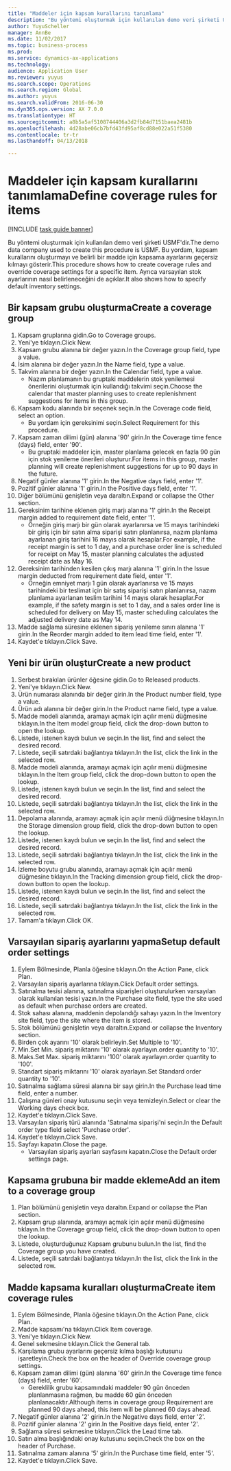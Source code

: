 ```yaml
--- 
title: "Maddeler için kapsam kurallarını tanımlama"
description: "Bu yöntemi oluşturmak için kullanılan demo veri şirketi USMF'dir."
author: YuyuScheller
manager: AnnBe
ms.date: 11/02/2017
ms.topic: business-process
ms.prod: 
ms.service: dynamics-ax-applications
ms.technology: 
audience: Application User
ms.reviewer: yuyus
ms.search.scope: Operations
ms.search.region: Global
ms.author: yuyus
ms.search.validFrom: 2016-06-30
ms.dyn365.ops.version: AX 7.0.0
ms.translationtype: HT
ms.sourcegitcommit: a8b5a5af5108744406a3d2fb84d7151baea2481b
ms.openlocfilehash: 4d28abe06cb7bfd43fd95af8cd88e022a51f5380
ms.contentlocale: tr-tr
ms.lasthandoff: 04/13/2018

---
```

# <a name="define-coverage-rules-for-items"></a><span data-ttu-id="99b2f-103">Maddeler için kapsam kurallarını tanımlama</span><span class="sxs-lookup"><span data-stu-id="99b2f-103">Define coverage rules for items</span></span>

[!INCLUDE [task guide banner](../../includes/task-guide-banner.md)]

<span data-ttu-id="99b2f-104">Bu yöntemi oluşturmak için kullanılan demo veri şirketi USMF'dir.</span><span class="sxs-lookup"><span data-stu-id="99b2f-104">The demo data company used to create this procedure is USMF.</span></span> <span data-ttu-id="99b2f-105">Bu yordam, kapsam kurallarını oluşturmayı ve belirli bir madde için kapsama ayarlarını geçersiz kılmayı gösterir.</span><span class="sxs-lookup"><span data-stu-id="99b2f-105">This procedure shows how to create coverage rules and override coverage settings for a specific item.</span></span> <span data-ttu-id="99b2f-106">Ayrıca varsayılan stok ayarlarının nasıl belirleneceğini de açıklar.</span><span class="sxs-lookup"><span data-stu-id="99b2f-106">It also shows how to specify default inventory settings.</span></span>


## <a name="create-a-coverage-group"></a><span data-ttu-id="99b2f-107">Bir kapsam grubu oluşturma</span><span class="sxs-lookup"><span data-stu-id="99b2f-107">Create a coverage group</span></span>
1. <span data-ttu-id="99b2f-108">Kapsam gruplarına gidin.</span><span class="sxs-lookup"><span data-stu-id="99b2f-108">Go to Coverage groups.</span></span>
2. <span data-ttu-id="99b2f-109">Yeni'ye tıklayın.</span><span class="sxs-lookup"><span data-stu-id="99b2f-109">Click New.</span></span>
3. <span data-ttu-id="99b2f-110">Kapsam grubu alanına bir değer yazın.</span><span class="sxs-lookup"><span data-stu-id="99b2f-110">In the Coverage group field, type a value.</span></span>
4. <span data-ttu-id="99b2f-111">İsim alanına bir değer yazın.</span><span class="sxs-lookup"><span data-stu-id="99b2f-111">In the Name field, type a value.</span></span>
5. <span data-ttu-id="99b2f-112">Takvim alanına bir değer yazın.</span><span class="sxs-lookup"><span data-stu-id="99b2f-112">In the Calendar field, type a value.</span></span>
    * <span data-ttu-id="99b2f-113">Nazım planlamanın bu gruptaki maddelerin stok yenilemesi önerilerini oluşturmak için kullandığı takvimi seçin.</span><span class="sxs-lookup"><span data-stu-id="99b2f-113">Choose the calendar that master planning uses to create replenishment suggestions for items in this group.</span></span>  
6. <span data-ttu-id="99b2f-114">Kapsam kodu alanında bir seçenek seçin.</span><span class="sxs-lookup"><span data-stu-id="99b2f-114">In the Coverage code field, select an option.</span></span>
    * <span data-ttu-id="99b2f-115">Bu yordam için gereksinimi seçin.</span><span class="sxs-lookup"><span data-stu-id="99b2f-115">Select Requirement for this procedure.</span></span>  
7. <span data-ttu-id="99b2f-116">Kapsam zaman dilimi (gün) alanına '90' girin.</span><span class="sxs-lookup"><span data-stu-id="99b2f-116">In the Coverage time fence (days) field, enter '90'.</span></span>
    * <span data-ttu-id="99b2f-117">Bu gruptaki maddeler için, master planlama gelecek en fazla 90 gün için stok yenileme önerileri oluşturur.</span><span class="sxs-lookup"><span data-stu-id="99b2f-117">For items in this group, master planning will create replenishment suggestions for up to 90 days in the future.</span></span>  
8. <span data-ttu-id="99b2f-118">Negatif günler alanına '1' girin.</span><span class="sxs-lookup"><span data-stu-id="99b2f-118">In the Negative days field, enter '1'.</span></span>
9. <span data-ttu-id="99b2f-119">Pozitif günler alanına '1' girin.</span><span class="sxs-lookup"><span data-stu-id="99b2f-119">In the Positive days field, enter '1'.</span></span>
10. <span data-ttu-id="99b2f-120">Diğer bölümünü genişletin veya daraltın.</span><span class="sxs-lookup"><span data-stu-id="99b2f-120">Expand or collapse the Other section.</span></span>
11. <span data-ttu-id="99b2f-121">Gereksinim tarihine eklenen giriş marjı alanına '1' girin.</span><span class="sxs-lookup"><span data-stu-id="99b2f-121">In the Receipt margin added to requirement date field, enter '1'.</span></span>
    * <span data-ttu-id="99b2f-122">Örneğin giriş marjı bir gün olarak ayarlanırsa ve 15 mayıs tarihindeki bir giriş için bir satın alma siparişi satırı planlanırsa, nazım planlama ayarlanan giriş tarihini 16 mayıs olarak hesaplar.</span><span class="sxs-lookup"><span data-stu-id="99b2f-122">For example, if the receipt margin is set to 1 day, and a purchase order line is scheduled for receipt on May 15, master planning calculates the adjusted receipt date as May 16.</span></span>  
12. <span data-ttu-id="99b2f-123">Gereksinim tarihinden kesilen çıkış marjı alanına '1' girin.</span><span class="sxs-lookup"><span data-stu-id="99b2f-123">In the Issue margin deducted from requirement date field, enter '1'.</span></span>
    * <span data-ttu-id="99b2f-124">Örneğin emniyet marjı 1 gün olarak ayarlanırsa ve 15 mayıs tarihindeki bir teslimat için bir satış siparişi satırı planlanırsa, nazım planlama ayarlanan teslim tarihini 14 mayıs olarak hesaplar.</span><span class="sxs-lookup"><span data-stu-id="99b2f-124">For example, if the safety margin is set to 1 day, and a sales order line is scheduled for delivery on May 15, master scheduling calculates the adjusted delivery date as May 14.</span></span>  
13. <span data-ttu-id="99b2f-125">Madde sağlama süresine eklenen sipariş yenileme sınırı alanına '1' girin.</span><span class="sxs-lookup"><span data-stu-id="99b2f-125">In the Reorder margin added to item lead time field, enter '1'.</span></span>
14. <span data-ttu-id="99b2f-126">Kaydet'e tıklayın.</span><span class="sxs-lookup"><span data-stu-id="99b2f-126">Click Save.</span></span>

## <a name="create-a-new-product"></a><span data-ttu-id="99b2f-127">Yeni bir ürün oluştur</span><span class="sxs-lookup"><span data-stu-id="99b2f-127">Create a new product</span></span>
1. <span data-ttu-id="99b2f-128">Serbest bırakılan ürünler öğesine gidin.</span><span class="sxs-lookup"><span data-stu-id="99b2f-128">Go to Released products.</span></span>
2. <span data-ttu-id="99b2f-129">Yeni'ye tıklayın.</span><span class="sxs-lookup"><span data-stu-id="99b2f-129">Click New.</span></span>
3. <span data-ttu-id="99b2f-130">Ürün numarası alanında bir değer girin.</span><span class="sxs-lookup"><span data-stu-id="99b2f-130">In the Product number field, type a value.</span></span>
4. <span data-ttu-id="99b2f-131">Ürün adı alanına bir değer girin.</span><span class="sxs-lookup"><span data-stu-id="99b2f-131">In the Product name field, type a value.</span></span>
5. <span data-ttu-id="99b2f-132">Madde modeli alanında, aramayı açmak için açılır menü düğmesine tıklayın.</span><span class="sxs-lookup"><span data-stu-id="99b2f-132">In the Item model group field, click the drop-down button to open the lookup.</span></span>
6. <span data-ttu-id="99b2f-133">Listede, istenen kaydı bulun ve seçin.</span><span class="sxs-lookup"><span data-stu-id="99b2f-133">In the list, find and select the desired record.</span></span>
7. <span data-ttu-id="99b2f-134">Listede, seçili satırdaki bağlantıya tıklayın.</span><span class="sxs-lookup"><span data-stu-id="99b2f-134">In the list, click the link in the selected row.</span></span>
8. <span data-ttu-id="99b2f-135">Madde modeli alanında, aramayı açmak için açılır menü düğmesine tıklayın.</span><span class="sxs-lookup"><span data-stu-id="99b2f-135">In the Item group field, click the drop-down button to open the lookup.</span></span>
9. <span data-ttu-id="99b2f-136">Listede, istenen kaydı bulun ve seçin.</span><span class="sxs-lookup"><span data-stu-id="99b2f-136">In the list, find and select the desired record.</span></span>
10. <span data-ttu-id="99b2f-137">Listede, seçili satırdaki bağlantıya tıklayın.</span><span class="sxs-lookup"><span data-stu-id="99b2f-137">In the list, click the link in the selected row.</span></span>
11. <span data-ttu-id="99b2f-138">Depolama alanında, aramayı açmak için açılır menü düğmesine tıklayın.</span><span class="sxs-lookup"><span data-stu-id="99b2f-138">In the Storage dimension group field, click the drop-down button to open the lookup.</span></span>
12. <span data-ttu-id="99b2f-139">Listede, istenen kaydı bulun ve seçin.</span><span class="sxs-lookup"><span data-stu-id="99b2f-139">In the list, find and select the desired record.</span></span>
13. <span data-ttu-id="99b2f-140">Listede, seçili satırdaki bağlantıya tıklayın.</span><span class="sxs-lookup"><span data-stu-id="99b2f-140">In the list, click the link in the selected row.</span></span>
14. <span data-ttu-id="99b2f-141">İzleme boyutu grubu alanında, aramayı açmak için açılır menü düğmesine tıklayın.</span><span class="sxs-lookup"><span data-stu-id="99b2f-141">In the Tracking dimension group field, click the drop-down button to open the lookup.</span></span>
15. <span data-ttu-id="99b2f-142">Listede, istenen kaydı bulun ve seçin.</span><span class="sxs-lookup"><span data-stu-id="99b2f-142">In the list, find and select the desired record.</span></span>
16. <span data-ttu-id="99b2f-143">Listede, seçili satırdaki bağlantıya tıklayın.</span><span class="sxs-lookup"><span data-stu-id="99b2f-143">In the list, click the link in the selected row.</span></span>
17. <span data-ttu-id="99b2f-144">Tamam'a tıklayın.</span><span class="sxs-lookup"><span data-stu-id="99b2f-144">Click OK.</span></span>

## <a name="setup-default-order-settings"></a><span data-ttu-id="99b2f-145">Varsayılan sipariş ayarlarını yapma</span><span class="sxs-lookup"><span data-stu-id="99b2f-145">Setup default order settings</span></span>
1. <span data-ttu-id="99b2f-146">Eylem Bölmesinde, Planla öğesine tıklayın.</span><span class="sxs-lookup"><span data-stu-id="99b2f-146">On the Action Pane, click Plan.</span></span>
2. <span data-ttu-id="99b2f-147">Varsayılan sipariş ayarlarına tıklayın.</span><span class="sxs-lookup"><span data-stu-id="99b2f-147">Click Default order settings.</span></span>
3. <span data-ttu-id="99b2f-148">Satınalma tesisi alanına, satınalma siparişleri oluşturulurken varsayılan olarak kullanılan tesisi yazın.</span><span class="sxs-lookup"><span data-stu-id="99b2f-148">In the Purchase site field, type the site used as default when purchase orders are created.</span></span>
4. <span data-ttu-id="99b2f-149">Stok sahası alanına, maddenin depolandığı sahayı yazın.</span><span class="sxs-lookup"><span data-stu-id="99b2f-149">In the Inventory site field, type the site where the item is stored.</span></span>
5. <span data-ttu-id="99b2f-150">Stok bölümünü genişletin veya daraltın.</span><span class="sxs-lookup"><span data-stu-id="99b2f-150">Expand or collapse the Inventory section.</span></span>
6. <span data-ttu-id="99b2f-151">Birden çok ayarını '10' olarak belirleyin.</span><span class="sxs-lookup"><span data-stu-id="99b2f-151">Set Multiple to '10'.</span></span>
7. <span data-ttu-id="99b2f-152">Min.</span><span class="sxs-lookup"><span data-stu-id="99b2f-152">Set Min.</span></span> <span data-ttu-id="99b2f-153">sipariş miktarını '10' olarak ayarlayın.</span><span class="sxs-lookup"><span data-stu-id="99b2f-153">order quantity to '10'.</span></span>
8. <span data-ttu-id="99b2f-154">Maks.</span><span class="sxs-lookup"><span data-stu-id="99b2f-154">Set Max.</span></span> <span data-ttu-id="99b2f-155">sipariş miktarını '100' olarak ayarlayın.</span><span class="sxs-lookup"><span data-stu-id="99b2f-155">order quantity to '100'.</span></span>
9. <span data-ttu-id="99b2f-156">Standart sipariş miktarını '10' olarak ayarlayın.</span><span class="sxs-lookup"><span data-stu-id="99b2f-156">Set Standard order quantity to '10'.</span></span>
10. <span data-ttu-id="99b2f-157">Satınalma sağlama süresi alanına bir sayı girin.</span><span class="sxs-lookup"><span data-stu-id="99b2f-157">In the Purchase lead time field, enter a number.</span></span>
11. <span data-ttu-id="99b2f-158">Çalışma günleri onay kutusunu seçin veya temizleyin.</span><span class="sxs-lookup"><span data-stu-id="99b2f-158">Select or clear the Working days check box.</span></span>
12. <span data-ttu-id="99b2f-159">Kaydet'e tıklayın.</span><span class="sxs-lookup"><span data-stu-id="99b2f-159">Click Save.</span></span>
13. <span data-ttu-id="99b2f-160">Varsayılan sipariş türü alanında 'Satınalma siparişi'ni seçin.</span><span class="sxs-lookup"><span data-stu-id="99b2f-160">In the Default order type field select 'Purchase order'.</span></span>
14. <span data-ttu-id="99b2f-161">Kaydet'e tıklayın.</span><span class="sxs-lookup"><span data-stu-id="99b2f-161">Click Save.</span></span>
15. <span data-ttu-id="99b2f-162">Sayfayı kapatın.</span><span class="sxs-lookup"><span data-stu-id="99b2f-162">Close the page.</span></span>
    * <span data-ttu-id="99b2f-163">Varsayılan sipariş ayarları sayfasını kapatın.</span><span class="sxs-lookup"><span data-stu-id="99b2f-163">Close the Default order settings page.</span></span>  

## <a name="add-an-item-to-a-coverage-group"></a><span data-ttu-id="99b2f-164">Kapsama grubuna bir madde ekleme</span><span class="sxs-lookup"><span data-stu-id="99b2f-164">Add an item to a coverage group</span></span>
1. <span data-ttu-id="99b2f-165">Plan bölümünü genişletin veya daraltın.</span><span class="sxs-lookup"><span data-stu-id="99b2f-165">Expand or collapse the Plan section.</span></span>
2. <span data-ttu-id="99b2f-166">Kapsam grup alanında, aramayı açmak için açılır menü düğmesine tıklayın.</span><span class="sxs-lookup"><span data-stu-id="99b2f-166">In the Coverage group field, click the drop-down button to open the lookup.</span></span>
3. <span data-ttu-id="99b2f-167">Listede, oluşturduğunuz Kapsam grubunu bulun.</span><span class="sxs-lookup"><span data-stu-id="99b2f-167">In the list, find the Coverage group you have created.</span></span>
4. <span data-ttu-id="99b2f-168">Listede, seçili satırdaki bağlantıya tıklayın.</span><span class="sxs-lookup"><span data-stu-id="99b2f-168">In the list, click the link in the selected row.</span></span>

## <a name="create-item-coverage-rules"></a><span data-ttu-id="99b2f-169">Madde kapsama kuralları oluşturma</span><span class="sxs-lookup"><span data-stu-id="99b2f-169">Create item coverage rules</span></span>
1. <span data-ttu-id="99b2f-170">Eylem Bölmesinde, Planla öğesine tıklayın.</span><span class="sxs-lookup"><span data-stu-id="99b2f-170">On the Action Pane, click Plan.</span></span>
2. <span data-ttu-id="99b2f-171">Madde kapsamı'na tıklayın.</span><span class="sxs-lookup"><span data-stu-id="99b2f-171">Click Item coverage.</span></span>
3. <span data-ttu-id="99b2f-172">Yeni'ye tıklayın.</span><span class="sxs-lookup"><span data-stu-id="99b2f-172">Click New.</span></span>
4. <span data-ttu-id="99b2f-173">Genel sekmesine tıklayın.</span><span class="sxs-lookup"><span data-stu-id="99b2f-173">Click the General tab.</span></span>
5. <span data-ttu-id="99b2f-174">Karşılama grubu ayarlarını geçersiz kılma başlığı kutusunu işaretleyin.</span><span class="sxs-lookup"><span data-stu-id="99b2f-174">Check the box on the header of Override coverage group settings.</span></span>
6. <span data-ttu-id="99b2f-175">Kapsam zaman dilimi (gün) alanına '60' girin.</span><span class="sxs-lookup"><span data-stu-id="99b2f-175">In the Coverage time fence (days) field, enter '60'.</span></span>
    * <span data-ttu-id="99b2f-176">Gereklilik grubu kapsamındaki maddeler 90 gün önceden planlanmasına rağmen, bu madde 60 gün önceden planlanacaktır.</span><span class="sxs-lookup"><span data-stu-id="99b2f-176">Although items in coverage group Requirement are planned 90 days ahead, this item will be planned 60 days ahead.</span></span>  
7. <span data-ttu-id="99b2f-177">Negatif günler alanına '2' girin.</span><span class="sxs-lookup"><span data-stu-id="99b2f-177">In the Negative days field, enter '2'.</span></span>
8. <span data-ttu-id="99b2f-178">Pozitif günler alanına '2' girin.</span><span class="sxs-lookup"><span data-stu-id="99b2f-178">In the Positive days field, enter '2'.</span></span>
9. <span data-ttu-id="99b2f-179">Sağlama süresi sekmesine tıklayın.</span><span class="sxs-lookup"><span data-stu-id="99b2f-179">Click the Lead time tab.</span></span>
10. <span data-ttu-id="99b2f-180">Satın alma başlığındaki onay kutusunu seçin.</span><span class="sxs-lookup"><span data-stu-id="99b2f-180">Check the box on the header of Purchase.</span></span>
11. <span data-ttu-id="99b2f-181">Satınalma zamanı alanına '5' girin.</span><span class="sxs-lookup"><span data-stu-id="99b2f-181">In the Purchase time field, enter '5'.</span></span>
12. <span data-ttu-id="99b2f-182">Kaydet'e tıklayın.</span><span class="sxs-lookup"><span data-stu-id="99b2f-182">Click Save.</span></span>


